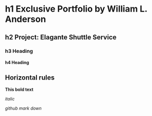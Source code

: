 # h1 Exclusive Portfolio by William L. Anderson
## h2 Project: Elagante Shuttle Service 
### h3 Heading
#### h4 Heading


## Horizontal rules

**This bold text**

*italic*

*github mark down*
